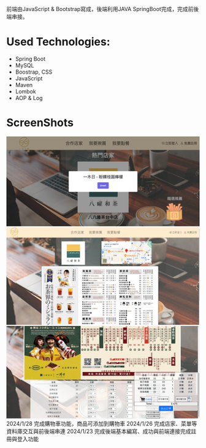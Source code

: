 前端由JavaScript & Bootstrap寫成，後端利用JAVA SpringBoot完成，完成前後端串接。

# Used Technologies:
* Spring Boot
* MySQL
* Boostrap, CSS
* JavaScript
* Maven
* Lombok
* AOP & Log

# ScreenShots
![image1](https://github.com/ZanZheng914/Join/blob/main/src/main/resources/read1.png?raw=true)
![image2](https://github.com/ZanZheng914/Join/blob/main/src/main/resources/read2.png?raw=true)
![image3](https://github.com/ZanZheng914/Join/blob/main/src/main/resources/read3.png?raw=true)
2024/1/28 完成購物車功能，商品可添加到購物車
2024/1/26 完成店家、菜單等資料庫交互與前後端串連
2024/1/23 完成後端基本編寫、成功與前端連接完成註冊與登入功能
